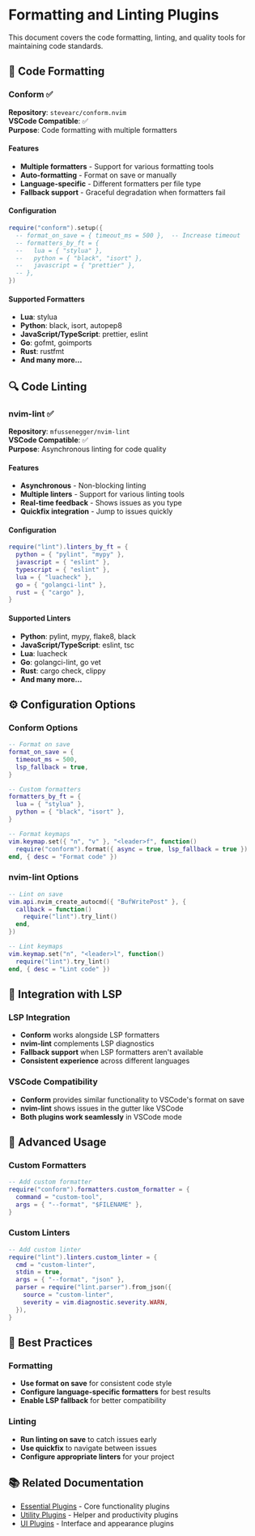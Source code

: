 # Formatting and Linting Plugins

This document covers the code formatting, linting, and quality tools for maintaining code standards.

## 🎨 Code Formatting

### Conform ✅
**Repository**: `stevearc/conform.nvim`  
**VSCode Compatible**: ✅  
**Purpose**: Code formatting with multiple formatters

#### Features
- **Multiple formatters** - Support for various formatting tools
- **Auto-formatting** - Format on save or manually
- **Language-specific** - Different formatters per file type
- **Fallback support** - Graceful degradation when formatters fail

#### Configuration
```lua
require("conform").setup({
  -- format_on_save = { timeout_ms = 500 },  -- Increase timeout
  -- formatters_by_ft = {
  --   lua = { "stylua" },
  --   python = { "black", "isort" },
  --   javascript = { "prettier" },
  -- },
})
```

#### Supported Formatters
- **Lua**: stylua
- **Python**: black, isort, autopep8
- **JavaScript/TypeScript**: prettier, eslint
- **Go**: gofmt, goimports
- **Rust**: rustfmt
- **And many more...**

## 🔍 Code Linting

### nvim-lint ✅
**Repository**: `mfussenegger/nvim-lint`  
**VSCode Compatible**: ✅  
**Purpose**: Asynchronous linting for code quality

#### Features
- **Asynchronous** - Non-blocking linting
- **Multiple linters** - Support for various linting tools
- **Real-time feedback** - Shows issues as you type
- **Quickfix integration** - Jump to issues quickly

#### Configuration
```lua
require("lint").linters_by_ft = {
  python = { "pylint", "mypy" },
  javascript = { "eslint" },
  typescript = { "eslint" },
  lua = { "luacheck" },
  go = { "golangci-lint" },
  rust = { "cargo" },
}
```

#### Supported Linters
- **Python**: pylint, mypy, flake8, black
- **JavaScript/TypeScript**: eslint, tsc
- **Lua**: luacheck
- **Go**: golangci-lint, go vet
- **Rust**: cargo check, clippy
- **And many more...**

## ⚙️ Configuration Options

### Conform Options
```lua
-- Format on save
format_on_save = {
  timeout_ms = 500,
  lsp_fallback = true,
}

-- Custom formatters
formatters_by_ft = {
  lua = { "stylua" },
  python = { "black", "isort" },
}

-- Format keymaps
vim.keymap.set({ "n", "v" }, "<leader>f", function()
  require("conform").format({ async = true, lsp_fallback = true })
end, { desc = "Format code" })
```

### nvim-lint Options
```lua
-- Lint on save
vim.api.nvim_create_autocmd({ "BufWritePost" }, {
  callback = function()
    require("lint").try_lint()
  end,
})

-- Lint keymaps
vim.keymap.set("n", "<leader>l", function()
  require("lint").try_lint()
end, { desc = "Lint code" })
```

## 🎯 Integration with LSP

### LSP Integration
- **Conform** works alongside LSP formatters
- **nvim-lint** complements LSP diagnostics
- **Fallback support** when LSP formatters aren't available
- **Consistent experience** across different languages

### VSCode Compatibility
- **Conform** provides similar functionality to VSCode's format on save
- **nvim-lint** shows issues in the gutter like VSCode
- **Both plugins work seamlessly** in VSCode mode

## 🔧 Advanced Usage

### Custom Formatters
```lua
-- Add custom formatter
require("conform").formatters.custom_formatter = {
  command = "custom-tool",
  args = { "--format", "$FILENAME" },
}
```

### Custom Linters
```lua
-- Add custom linter
require("lint").linters.custom_linter = {
  cmd = "custom-linter",
  stdin = true,
  args = { "--format", "json" },
  parser = require("lint.parser").from_json({
    source = "custom-linter",
    severity = vim.diagnostic.severity.WARN,
  }),
}
```

## 🎯 Best Practices

### Formatting
- **Use format on save** for consistent code style
- **Configure language-specific formatters** for best results
- **Enable LSP fallback** for better compatibility

### Linting
- **Run linting on save** to catch issues early
- **Use quickfix** to navigate between issues
- **Configure appropriate linters** for your project

## 📚 Related Documentation

- [Essential Plugins](essential.md) - Core functionality plugins
- [Utility Plugins](utilities.md) - Helper and productivity plugins
- [UI Plugins](ui.md) - Interface and appearance plugins
